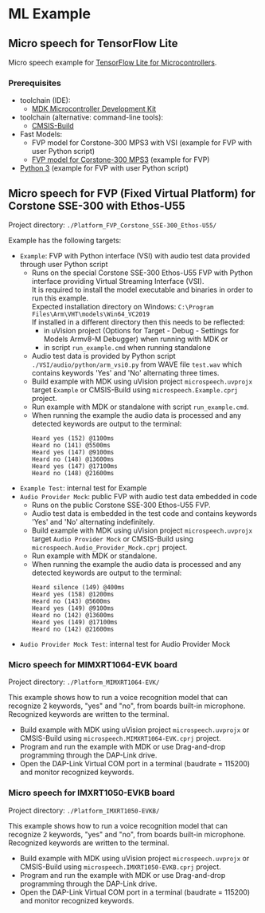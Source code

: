 
# ML Example

## Micro speech for TensorFlow Lite

Micro speech example for [TensorFlow Lite for Microcontrollers](https://www.tensorflow.org/lite/microcontrollers).

### Prerequisites
 - toolchain (IDE):
   - [MDK Microcontroller Development Kit](https://www.keil.com/mdk5)
 - toolchain (alternative: command-line tools):
   - [CMSIS-Build](https://github.com/ARM-software/CMSIS_5/releases/download/5.7.0/cbuild_install.0.10.2.sh)
 - Fast Models:
   - FVP model for Corstone-300 MPS3 with VSI (example for FVP with user Python script)
   - [FVP model for Corstone-300 MPS3](https://developer.arm.com/tools-and-software/open-source-software/arm-platforms-software/arm-ecosystem-fvps)
     (example for FVP)
 - [Python 3](https://www.python.org/downloads/) (example for FVP with user Python script)

## Micro speech for FVP (Fixed Virtual Platform) for Corstone SSE-300 with Ethos-U55

Project directory: `./Platform_FVP_Corstone_SSE-300_Ethos-U55/`

Example has the following targets:
 - `Example`: FVP with Python interface (VSI) with audio test data provided through user Python script
    - Runs on the special Corstone SSE-300 Ethos-U55 FVP with Python interface providing Virtual Streaming Interface (VSI).<br/>
      It is required to install the model executable and binaries in order to run this example.<br/>
      Expected installation directory on Windows: `C:\Program Files\Arm\VHT\models\Win64_VC2019`<br/> 
      If installed in a different directory then this needs to be reflected:
       - in uVision project (Options for Target - Debug - Settings for Models Armv8-M Debugger) when running with MDK or
       - in script `run_example.cmd` when running standalone
    - Audio test data is provided by Python script `./VSI/audio/python/arm_vsi0.py` from WAVE file `test.wav` which contains keywords 'Yes' and 'No' alternating three times.
    - Build example with MDK using uVision project `microspeech.uvprojx` target `Example` or CMSIS-Build using `microspeech.Example.cprj` project.
    - Run example with MDK or standalone with script `run_example.cmd`.
    - When running the example the audio data is processed and any detected keywords are output to the terminal:
      ```
      Heard yes (152) @1100ms
      Heard no (141) @5500ms
      Heard yes (147) @9100ms
      Heard no (148) @13600ms
      Heard yes (147) @17100ms
      Heard no (148) @21600ms
      ```
 - `Example Test`: internal test for Example
 - `Audio Provider Mock`: public FVP with audio test data embedded in code
    - Runs on the public Corstone SSE-300 Ethos-U55 FVP.
    - Audio test data is embedded in the test code and contains keywords 'Yes' and 'No' alternating indefinitely.
    - Build example with MDK using uVision project `microspeech.uvprojx` target `Audio Provider Mock` or CMSIS-Build using `microspeech.Audio_Provider_Mock.cprj` project.
    - Run example with MDK or standalone.
    - When running the example the audio data is processed and any detected keywords are output to the terminal:
      ```
      Heard silence (149) @400ms
      Heard yes (158) @1200ms
      Heard no (143) @5600ms
      Heard yes (149) @9100ms
      Heard no (142) @13600ms
      Heard yes (149) @17100ms
      Heard no (142) @21600ms
      ```
 - `Audio Provider Mock Test`: internal test for Audio Provider Mock

### Micro speech for MIMXRT1064-EVK board

Project directory: `./Platform_MIMXRT1064-EVK/`

This example shows how to run a voice recognition model that can recognize 2 keywords, "yes" and "no",
from boards built-in microphone. Recognized keywords are written to the terminal.

 - Build example with MDK using uVision project `microspeech.uvprojx` or CMSIS-Build using `microspeech.MIMXRT1064-EVK.cprj` project.
 - Program and run the example with MDK or use Drag-and-drop programming through the DAP-Link drive.
 - Open the DAP-Link Virtual COM port in a terminal (baudrate = 115200) and monitor recognized keywords.

### Micro speech for IMXRT1050-EVKB board

Project directory: `./Platform_IMXRT1050-EVKB/`

This example shows how to run a voice recognition model that can recognize 2 keywords, "yes" and "no",
from boards built-in microphone. Recognized keywords are written to the terminal.

 - Build example with MDK using uVision project `microspeech.uvprojx` or CMSIS-Build using `microspeech.IMXRT1050-EVKB.cprj` project.
 - Program and run the example with MDK or use Drag-and-drop programming through the DAP-Link drive.
 - Open the DAP-Link Virtual COM port in a terminal (baudrate = 115200) and monitor recognized keywords.
